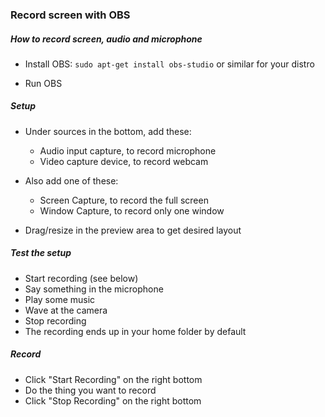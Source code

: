 ### Record screen with OBS

##### How to record screen, audio and microphone

* Install OBS: `sudo apt-get install obs-studio` or similar for your distro

* Run OBS

##### Setup

* Under sources in the bottom, add these:
    - Audio input capture, to record microphone
    - Video capture device, to record webcam

* Also add one of these:
    - Screen Capture, to record the full screen
    - Window Capture, to record only one window

* Drag/resize in the preview area to get desired layout

##### Test the setup
* Start recording (see below)
* Say something in the microphone
* Play some music
* Wave at the camera
* Stop recording
* The recording ends up in your home folder by default

##### Record
* Click "Start Recording" on the right bottom
* Do the thing you want to record
* Click "Stop Recording" on the right bottom
